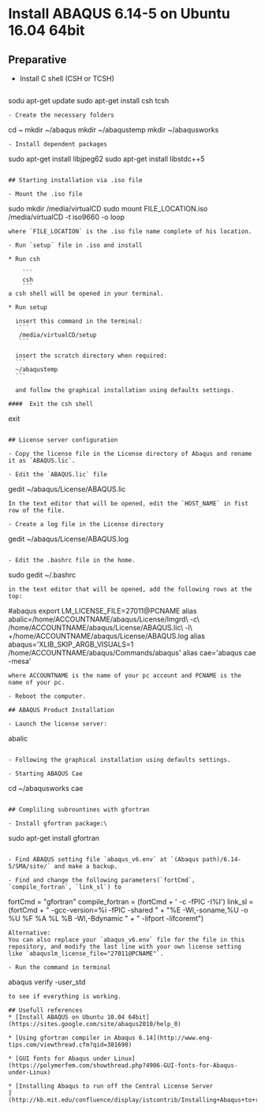 # Install ABAQUS 6.14-5 on Ubuntu 16.04 64bit

## Preparative

- Install C shell (CSH or TCSH)

  ```
sodu apt-get update
sudo apt-get install csh tcsh
  ```
- Create the necessary folders

  ```
cd ~
mkdir ~/abaqus
mkdir ~/abaqustemp
mkdir ~/abaqusworks
  ```
- Install dependent packages

  ```
sudo apt-get install libjpeg62
sudo apt-get install libstdc++5
  ```

## Starting installation via .iso file

- Mount the .iso file

  ```
sudo mkdir /media/virtualCD
sudo mount FILE_LOCATION.iso /media/virtualCD -t iso9660 -o loop
  ```
  where `FILE_LOCATION` is the .iso file name complete of his location.

- Run `setup` file in .iso and install

  * Run csh

      ```
      csh
      ```
  a csh shell will be opened in your terminal.

  * Run setup

    insert this command in the terminal:
     ```
     /media/virtualCD/setup
     ```

    insert the scratch directory when required:
    ```
    ~/abaqustemp
    ```

    and follow the graphical installation using defaults settings.

####  Exit the csh shell

  ```
exit
  ```

## License server configuration

- Copy the license file in the License directory of Abaqus and rename it as `ABAQUS.lic`.

- Edit the `ABAQUS.lic` file

  ```
gedit ~/abaqus/License/ABAQUS.lic
  ```
In the text editor that will be opened, edit the `HOST_NAME` in fist row of the file.

- Create a log file in the License directory

  ```
gedit ~/abaqus/License/ABAQUS.log
  ```

- Edit the .bashrc file in the home.

  ```
sudo gedit ~/.bashrc
  ```
in the text editor that will be opened, add the following rows at the top:

  ```
#abaqus
export LM_LICENSE_FILE=27011@PCNAME
alias abalic=/home/ACCOUNTNAME/abaqus/License/lmgrd\ -c\ /home/ACCOUNTNAME/abaqus/License/ABAQUS.lic\ -l\ +/home/ACCOUNTNAME/abaqus/License/ABAQUS.log
alias abaqus='XLIB_SKIP_ARGB_VISUALS=1 /home/ACCOUNTNAME/abaqus/Commands/abaqus'
alias cae='abaqus cae -mesa'
  ```
where ACCOUNTNAME is the name of your pc account and PCNAME is the name of your pc.

- Reboot the computer.

## ABAQUS Product Installation

- Launch the license server:

  ```
abalic
  ```

- Following the graphical installation using defaults settings.

- Starting ABAQUS Cae

  ```
cd ~/abaqusworks
cae
  ```

## Compliling subrountines with gfortran

- Install gfortran package:\

  ```
sudo apt-get install gfortran
  ```

- Find ABAQUS setting file `abaqus_v6.env` at `(Abaqus path)/6.14-5/SMA/site/` and make a backup.

- Find and change the following parameters(`fortCmd`, `compile_fortran`, `link_sl`) to
  ```
fortCmd = "gfortran"
compile_fortran = (fortCmd + ' -c -fPIC -I%I')
link_sl = (fortCmd +
	         " -gcc-version=%i -fPIC -shared " +
	         "%E -Wl,-soname,%U -o %U %F %A %L %B -Wl,-Bdynamic " +
	         " -lifport -lifcoremt")
  ```
Alternative:
You can also replace your `abaqus_v6.env` file for the file in this repository, and modify the last line with your own license setting like `abaquslm_license_file="27011@PCNAME"`.

- Run the command in terminal
  
  ```
abaqus verify -user_std
  ```
to see if everything is working.

## Usefull references
* [Install ABAQUS on Ubuntu 10.04 64bit](https://sites.google.com/site/abaqus2010/help_0)

* [Using gfortran compiler in Abaqus 6.14](http://www.eng-tips.com/viewthread.cfm?qid=381690)

* [GUI fonts for Abaqus under Linux](https://polymerfem.com/showthread.php?4906-GUI-fonts-for-Abaqus-under-Linux)

* [Installing Abaqus to run off the Central License Server
](http://kb.mit.edu/confluence/display/istcontrib/Installing+Abaqus+to+run+off+the+Central+License+Server)
